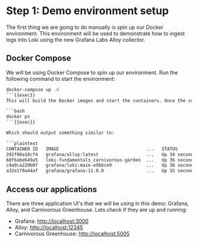 
# Step 1: Demo environment setup

The first thing we are going to do manually is spin up our Docker environment. This environment will be used to demonstrate how to ingest logs into Loki using the new Grafana Labs Alloy collector.

## Docker Compose

We will be using Docker Compose to spin up our environment. Run the following command to start the environment:

```bash
docker-compose up -d
```{{exec}}
This will build the Docker images and start the containers. Once the containers are up and running. To check the status of the containers, run the following command:

```bash
docker ps
```{{exec}}

Which should output something similar to:

```plaintext
CONTAINER ID   IMAGE                                 ...   STATUS         
392f00a18cf4   grafana/alloy:latest                  ...   Up 34 seconds 
60f6abe649a5   loki-fundamentals_carnivorous-garden  ...   Up 36 seconds  
c4a9ca220b0f   grafana/loki:main-e9b6ce9             ...   Up 36 seconds   
a32e179a44af   grafana/grafana:11.0.0                ...   Up 35 seconds 
```

## Access our applications

There are three application UI's that we will be using in this demo: Grafana, Alloy, and Carnivorous Greenhouse. Lets check if they are up and running:
* Grafana: [http://localhost:3000]({{TRAFFIC_HOST1_3000}})
* Alloy: [http://localhost:12345]({{TRAFFIC_HOST1_12345}})
* Carnivorous Greenhouse: [http://localhost:5005]({{TRAFFIC_HOST1_5005}})



